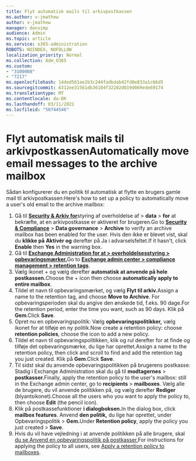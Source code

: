 ```yaml
---
title: Flyt automatisk mails til arkivpostkassen
ms.author: v-jmathew
author: v-jmathew
manager: dansimp
audience: Admin
ms.topic: article
ms.service: o365-administration
ROBOTS: NOINDEX, NOFOLLOW
localization_priority: Normal
ms.collection: Adm_O365
ms.custom:
- "3100008"
- "7217"
ms.openlocfilehash: 14ded561ee2b3c244fadbdab42fd0e833a1c66d5
ms.sourcegitcommit: 6312ee31561db36104f32282d019d069ede69174
ms.translationtype: MT
ms.contentlocale: da-DK
ms.lasthandoff: 03/11/2021
ms.locfileid: "50744546"
---
```

# <a name="automatically-move-email-messages-to-the-archive-mailbox"></a><span data-ttu-id="bb28a-102">Flyt automatisk mails til arkivpostkassen</span><span class="sxs-lookup"><span data-stu-id="bb28a-102">Automatically move email messages to the archive mailbox</span></span>

<span data-ttu-id="bb28a-103">Sådan konfigurerer du en politik til automatisk at flytte en brugers gamle mail til arkivpostkassen:</span><span class="sxs-lookup"><span data-stu-id="bb28a-103">Here's how to set up a policy to automatically move a user's old email to the archive mailbox:</span></span>

1. <span data-ttu-id="bb28a-104">Gå til [**Security & Arkiv for**](https://go.microsoft.com/fwlink/p/?linkid=2077143)styring af overholdelse af  >  **data**  >  **for** at bekræfte, at en arkivpostkasse er aktiveret for brugeren.</span><span class="sxs-lookup"><span data-stu-id="bb28a-104">Go to [**Security & Compliance**](https://go.microsoft.com/fwlink/p/?linkid=2077143) > **Data governance** > **Archive** to verify an archive mailbox has been enabled for the user.</span></span> <span data-ttu-id="bb28a-105">Hvis den ikke er blevet vist, skal du **klikke på** **Aktivér og** derefter på Ja i advarselsfeltet.</span><span class="sxs-lookup"><span data-stu-id="bb28a-105">If it hasn't, click **Enable** then **Yes** in the warning box.</span></span>
2. <span data-ttu-id="bb28a-106">Gå til [**Exchange Administration for at > overholdelsesstyring > opbevaringsmærker.**](https://go.microsoft.com/fwlink/?linkid=2059104)</span><span class="sxs-lookup"><span data-stu-id="bb28a-106">Go to [**Exchange admin center > compliance management > retention tags**](https://go.microsoft.com/fwlink/?linkid=2059104).</span></span>
3. <span data-ttu-id="bb28a-107">Vælg ikonet + og vælg derefter **automatisk at anvende på hele postkassen.**</span><span class="sxs-lookup"><span data-stu-id="bb28a-107">Choose the + icon then choose **automatically apply to entire mailbox**.</span></span>
4. <span data-ttu-id="bb28a-108">Tildel et navn til opbevaringsmærket, og vælg **Flyt til arkiv.**</span><span class="sxs-lookup"><span data-stu-id="bb28a-108">Assign a name to the retention tag, and choose **Move to Archive**.</span></span> <span data-ttu-id="bb28a-109">For opbevaringsperioden skal du angive den ønskede tid, f.eks. 90 dage.</span><span class="sxs-lookup"><span data-stu-id="bb28a-109">For the retention period, enter the time you want, such as 90 days.</span></span> <span data-ttu-id="bb28a-110">Klik på **Gem**.</span><span class="sxs-lookup"><span data-stu-id="bb28a-110">Click **Save**.</span></span>
5. <span data-ttu-id="bb28a-111">Opret nu en opbevaringspolitik: Vælg **opbevaringspolitikker,** vælg ikonet for at tilføje en ny politik.</span><span class="sxs-lookup"><span data-stu-id="bb28a-111">Now create a retention policy: choose **retention policies**, choose the icon to add a new policy.</span></span>
6. <span data-ttu-id="bb28a-112">Tildel et navn til opbevaringspolitikken, klik og rul derefter for at finde og tilføje det opbevaringsmærke, du lige har oprettet.</span><span class="sxs-lookup"><span data-stu-id="bb28a-112">Assign a name to the retention policy, then click and scroll to find and add the retention tag you just created.</span></span> <span data-ttu-id="bb28a-113">Klik på **Gem**.</span><span class="sxs-lookup"><span data-stu-id="bb28a-113">Click **Save**.</span></span>
7. <span data-ttu-id="bb28a-114">Til sidst skal du anvende opbevaringspolitikken på brugerens postkasse: Stadig i Exchange Administration skal du gå til **modtagernes**  >  **postkasser.**</span><span class="sxs-lookup"><span data-stu-id="bb28a-114">Finally, apply the retention policy to the user's mailbox: still in the Exchange admin center, go to **recipients** > **mailboxes**.</span></span> <span data-ttu-id="bb28a-115">Vælg alle de brugere, du vil anvende politikken på, og vælg derefter **Rediger** (blyantsikonet).</span><span class="sxs-lookup"><span data-stu-id="bb28a-115">Choose all the users who you want to apply the policy to, then choose **Edit** (the pencil icon).</span></span>
8. <span data-ttu-id="bb28a-116">Klik på postkassefunktioner **i dialogboksen.**</span><span class="sxs-lookup"><span data-stu-id="bb28a-116">In the dialog box, click **mailbox features**.</span></span> <span data-ttu-id="bb28a-117">Anvend **den politik,** du lige har oprettet, under Opbevaringspolitik > **Gem.**</span><span class="sxs-lookup"><span data-stu-id="bb28a-117">Under **Retention policy**, apply the policy you just created > **Save**.</span></span>
9. <span data-ttu-id="bb28a-118">Hvis du vil have vejledning i at anvende politikken på alle brugere, skal [du se Anvend en opbevaringspolitik på postkasser.](https://docs.microsoft.com/exchange/security-and-compliance/messaging-records-management/apply-retention-policy)</span><span class="sxs-lookup"><span data-stu-id="bb28a-118">For instructions for applying the policy to all users, see [Apply a retention policy to mailboxes](https://docs.microsoft.com/exchange/security-and-compliance/messaging-records-management/apply-retention-policy).</span></span>
